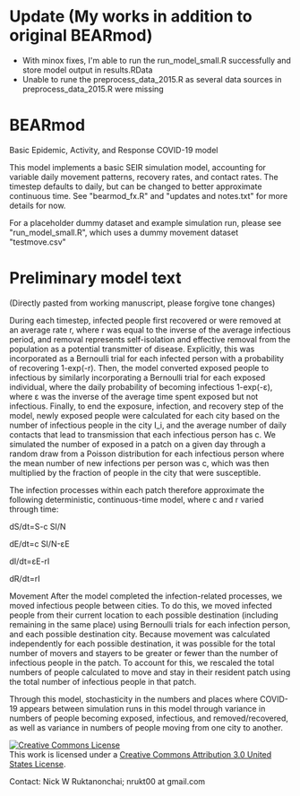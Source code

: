 # Update (My works in addition to original BEARmod)  
- With minox fixes, I'm able to run the run_model_small.R successfully and store model output in results.RData  
- Unable to rune the preprocess_data_2015.R as several data sources in preprocess_data_2015.R were missing  


# BEARmod
Basic Epidemic, Activity, and Response COVID-19 model

This model implements a basic SEIR simulation model, accounting for variable daily movement patterns, recovery rates, and contact rates. The timestep defaults to daily, but can be changed to better approximate continuous time. See "bearmod_fx.R" and "updates and notes.txt" for more details for now.

For a placeholder dummy dataset and example simulation run, please see "run_model_small.R", which uses a dummy movement dataset "testmove.csv"

# Preliminary model text
(Directly pasted from working manuscript, please forgive tone changes)

During each timestep, infected people first recovered or were removed at an average rate r, where r was equal to the inverse of the average infectious period, and removal represents self-isolation and effective removal from the population as a potential transmitter of disease. Explicitly, this was incorporated as a Bernoulli trial for each infected person with a probability of recovering 1-exp⁡(-r). Then, the model converted exposed people to infectious by similarly incorporating a Bernoulli trial for each exposed individual, where the daily probability of becoming infectious 1-exp⁡(-ε), where ε was the inverse of the average time spent exposed but not infectious. Finally, to end the exposure, infection, and recovery step of the model, newly exposed people were calculated for each city based on the number of infectious people in the city I_i, and the average number of daily contacts that lead to transmission that each infectious person has c. We simulated the number of exposed in a patch on a given day through a random draw from a Poisson distribution for each infectious person where the mean number of new infections per person was c, which was then multiplied by the fraction of people in the city that were susceptible.

The infection processes within each patch therefore approximate the following deterministic, continuous-time model, where c and r varied through time:

dS/dt=S-c SI/N

dE/dt=c SI/N-εE

dI/dt=εE-rI

dR/dt=rI


Movement
After the model completed the infection-related processes, we moved infectious people between cities. To do this, we moved infected people from their current location to each possible destination (including remaining in the same place) using Bernoulli trials for each infection person, and each possible destination city. Because movement was calculated independently for each possible destination, it was possible for the total number of movers and stayers to be greater or fewer than the number of infectious people in the patch. To account for this, we rescaled the total numbers of people calculated to move and stay in their resident patch using the total number of infectious people in that patch.

Through this model, stochasticity in the numbers and places where COVID-19 appears between simulation runs in this model through variance in numbers of people becoming exposed, infectious, and removed/recovered, as well as variance in numbers of people moving from one city to another.

<a rel="license" href="http://creativecommons.org/licenses/by/3.0/us/"><img alt="Creative Commons License" style="border-width:0" src="https://i.creativecommons.org/l/by/3.0/us/88x31.png" /></a><br />This work is licensed under a <a rel="license" href="http://creativecommons.org/licenses/by/3.0/us/">Creative Commons Attribution 3.0 United States License</a>.

Contact:
Nick W Ruktanonchai; 
nrukt00 at gmail.com
